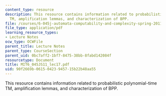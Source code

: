```yaml
---
content_type: resource
description: This resource contains information related to probabilistic polynomial-time
  TM, amplification lemmas, and characterization of BPP.
file: /courses/6-045j-automata-computability-and-complexity-spring-2011/90f2669b06150423945715b22b48aa55_MIT6_045JS11_lec17.pdf
file_type: application/pdf
learning_resource_types:
- Lecture Notes
ocw_type: OCWFile
parent_title: Lecture Notes
parent_type: CourseSection
parent_uid: 0bc7aff2-1bf7-8475-38bb-8fabd142084f
resourcetype: Document
title: MIT6_045JS11_lec17.pdf
uid: 90f2669b-0615-0423-9457-15b22b48aa55
---
```

This resource contains information related to probabilistic polynomial-time TM, amplification lemmas, and characterization of BPP.